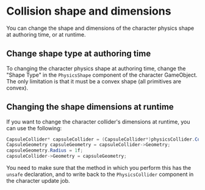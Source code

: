 
# Collision shape and dimensions

You can change the shape and dimensions of the character physics shape at authoring time, or at runtime.

## Change shape type at authoring time

To changing the character physics shape at authoring time, change the "Shape Type" in the `PhysicsShape` component of the character GameObject. The only limitation is that it must be a convex shape (all primitives are convex).

## Changing the shape dimensions at runtime

If you want to change the character collider's dimensions at runtime, you can use the following:

```cs
CapsuleCollider* capsuleCollider = (CapsuleCollider*)physicsCollider.ColliderPtr;
CapsuleGeometry capsuleGeometry = capsuleCollider->Geometry;
capsuleGeometry.Radius = 1f;
capsuleCollider->Geometry = capsuleGeometry;
```

You need to make sure that the method in which you perform this has the `unsafe` declaration, and to write back to the `PhysicsCollider` component in the character update job.